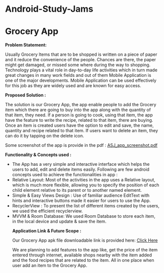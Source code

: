 # Android-Study-Jams
# Grocery App
<b>Problem Statement:</b>

Usually Grocery Items that are to be shopped is written on a piece of paper and it reduce the convenience of the people. Chances are there, the paper might get damaged, or missed some where during the way to shopping. Technology plays a vital role in day-to-day life activities which in turn made great changes in many work fields and out of them Mobile Application is one of the major developments. Mobile Application can be used effectively for this job as they are widely used and are known for easy access.

<b>Proposed Solution : </b>

The solution is our Grocery App, the app enable people to add the Grocery item which there are going to buy into the app along with the quantity of that item, they need. If a person is going to cook, using that item, the app have the feature to write the recipe, related to that item, there are buying. Once an item is created users have the option to edit and save, the name, quantity and recipe related to that item. If users want to delete an item, they can do it by tapping on the delete icon.

Some screenshot of the app is provide in the pdf :
[ASJ_app_screenshot.pdf](https://github.com/Ajinkj/Android-Study-Jams/files/7834514/ASJ_app_screenshot.pdf)

<b>Functionality & Concepts used : </b> 
<ul>
  <li>The App has a very simple and interactive interface which helps the users to add, edit and delete items easily. Following are few android concepts used to achieve the functionalities in app :</li>
  <li>Relative Layout: Most of the activities in the app uses a Relative layout, which is much more flexible, allowing you to specify the position of each child element relative to its parent or to another named element. </li>
  <li>Simple & Easy Views Design : Use of familiar audience EditText with hints and interactive buttons made it easier for users to use the App. </li>
  <li> RecyclerView : To present the list of different items created by the users, we used the efficient recyclerview.</li>
  <li>  MVVM & Room Database: We used Room Database to store each item, in the local device and update & save the item. </li>

  
  <b> Application Link & Future Scope :</b><br>
  
  Our Grocery App apk file downloadable link is provided here: [Click Here]( https://drive.google.com/file/d/1XLPFxE-D2fx2G9XTc3gdgrBjBLZzDgfq/view?usp=sharing )
  
  We are planning to add features to the app like, get the price of the item entered through internet, available shops nearby with the item added and the food recipes that are related to the item. All in one place when user add an item to the Grocery App. 
  
